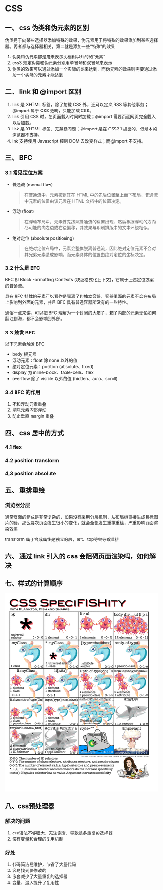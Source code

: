 # CSS

## 一、 css 伪类和伪元素的区别

伪类用于向某些选择器添加特殊的效果，伪元素用于将特殊的效果添加到某些选择器。两者都与选择器相关，第二就是添加一些“特殊”的效果

1. 伪类和伪元素都是用来表示文档树以外的的“元素”
2. css3 规定伪类和伪元素分别用单冒号和双冒号来表示
3. 伪类的效果可以通过添加一个实际的类来达到，而伪元素的效果则需要通过添加一个实际的元素才能达到

## 二、 link 和 @import 区别

1. link 是 XHTML 标签，除了加载 CSS 外，还可以定义 RSS 等其他事务；@import 属于 CSS 范畴，只能加载 CSS。
2. link 引用 CSS 时，在页面载入时同时加载；@import 需要页面网页完全载入以后加载。
3. link 是 XHTML 标签，无兼容问题；@import 是在 CSS2.1 提出的，低版本的浏览器不支持。
4. ink 支持使用 Javascript 控制 DOM 去改变样式；而@import 不支持。

## 三、 BFC

### 3.1 常见定位方案

- 普通流 (normal flow)
  > 在普通流中，元素按照其在 HTML 中的先后位置至上而下布局，普通流中元素的位置由该元素在 HTML 文档中的位置决定。
- 浮动 (float)
  > 在浮动布局中，元素首先按照普通流的位置出现，然后根据浮动的方向尽可能的向左边或右边偏移，其效果与印刷排版中的文本环绕相似。
- 绝对定位 (absolute positioning)
  > 在绝对定位布局中，元素会整体脱离普通流，因此绝对定位元素不会对其兄弟元素造成影响，而元素具体的位置由绝对定位的坐标决定。

### 3.2 什么是 BFC

BFC 即 Block Formatting Contexts (块级格式化上下文)，它属于上述定位方案的普通流。

具有 BFC 特性的元素可以看作是隔离了的独立容器，容器里面的元素不会在布局上影响到外面的元素，并且 BFC 具有普通容器所没有的一些特性。

通俗一点来讲，可以把 BFC 理解为一个封闭的大箱子，箱子内部的元素无论如何翻江倒海，都不会影响到外部。

### 3.3 触发 BFC

以下元素会触发 BFC

- body 根元素
- 浮动元素：float 除 none 以外的值
- 绝对定位元素：position (absolute、fixed)
- display 为 inline-block、table-cells、flex
- overflow 除了 visible 以外的值 (hidden、auto、scroll)

### 3.4 BFC 的作用

1. 不和浮动元素重叠
2. 清除元素内部浮动
3. 防止垂直 margin 重叠

## 四、 css 居中的方式
### 4.1 flex
### 4.2 position transform
### 4,3 position absolute
## 五、 重排重绘

### 浏览器分层

通常页面的组成是非常复杂的，如果没有采用分层机制，从布局树直接生成目标图片的话，那么每次页面发生很小的变化，就会全部发生重排重绘，严重影响页面渲染效率

transform 属于合成属性是独立的层，left、top等会导致重排

## 六、 通过 link 引入的 css 会阻碍页面渲染吗，如何解决

## 七、样式的计算顺序
![css计算顺序](../.vuepress/public/pages/css.jpg)

## 八、css预处理器
### 解决的问题
1. css语法不够强大，无法嵌套，导致很多重复的选择器
2. 没有变量和合理的复用机制

### 好处
1. 代码简洁易维护，节省了大量代码
2. 容易找到要修改的
3. 嵌套减少了大量重复的选择器
4. 变量、混入提升了复用性